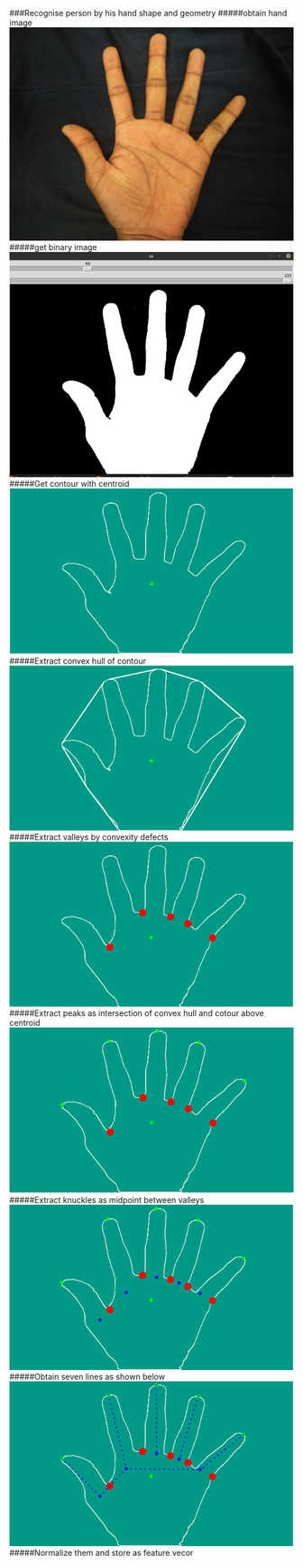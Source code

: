 ###Recognise person by his hand shape and geometry
#####obtain hand image
![](documents/images/IMG_20161220_013140.jpg)
#####get binary image
![](documents/images/binary.png)
#####Get contour with centroid
![](documents/images/contour.png)
#####Extract convex hull of contour
![](documents/images/hull.png)
#####Extract valleys by convexity defects
![](documents/images/valleys.png)
#####Extract peaks as intersection of convex hull and cotour above centroid
![](documents/images/peaks.png)
#####Extract knuckles as midpoint between valleys
![](documents/images/knuckles.png)
#####Obtain seven lines as shown below
![](documents/images/lines.png)
#####Normalize them and store as feature vecor



